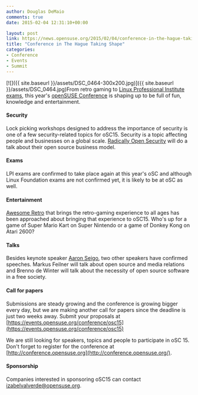 ```yaml
---
author: Douglas DeMaio
comments: true
date: 2015-02-04 12:31:10+00:00

layout: post
link: https://news.opensuse.org/2015/02/04/conference-in-the-hague-taking-shape/
title: "Conference in The Hague Taking Shape"
categories:
- Conference
- Events
- Summit
---
```

[![]({{ site.baseurl }}/assets/DSC_0464-300x200.jpg)]({{ site.baseurl }}/assets/DSC_0464.jpg)From retro gaming to [Linux Professional Institute exams](http://www.lpi.org/linux-certifications), this year's [openSUSE Conference](https://events.opensuse.org/conference/osc15) is shaping up to be full of fun, knowledge and entertainment.


#### Security


Lock picking workshops designed to address the importance of security is one of a few security-related topics for oSC15. Security is a topic affecting people and businesses on a global scale. [Radically Open Security](https://radicallyopensecurity.com/) will do a talk about their open source business model.

<!-- more -->


#### Exams


LPI exams are confirmed to take place again at this year's oSC and although Linux Foundation exams are not confirmed yet, it is likely to be at oSC as well.


#### Entertainment


[Awesome Retro](http://awesomeretro.org/) that brings the retro-gaming experience to all ages has been approached about bringing that experience to oSC15. Who's up for a game of Super Mario Kart on Super Nintendo or a game of Donkey Kong on Atari 2600?


#### Talks


Besides keynote speaker [Aaron Seigo](http://en.wikipedia.org/wiki/Aaron_Seigo), two other speakers have confirmed speeches. Markus Feilner will talk about open source and media relations and Brenno de Winter will talk about the necessity of open source software in a free society.


#### Call for papers


Submissions are steady growing and the conference is growing bigger every day, but we are making another call for papers since the deadline is just two weeks away. Submit your proposals at [https://events.opensuse.org/conference/osc15](https://events.opensuse.org/conference/osc15)

We are still looking for speakers, topics and people to participate in oSC 15. Don't forget to register for the conference at [http://conference.opensuse.org](http://conference.opensuse.org/).


#### Sponsorship


Companies interested in sponsoring oSC15 can contact [izabelvalverde@opensuse.org](mailto:izabelvalverde@opensuse.org).		
